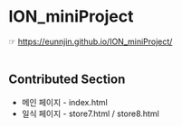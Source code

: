 # ION_miniProject

☞ https://eunnjin.github.io/ION_miniProject/
<br>
<br>
## Contributed Section

- 메인 페이지 - index.html
- 일식 페이지 - store7.html / store8.html

